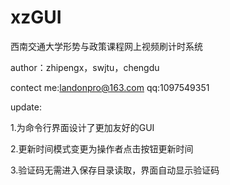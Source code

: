 xzGUI
=====
西南交通大学形势与政策课程网上视频刷计时系统

author：zhipengx，swjtu，chengdu

contect me:landonpro@163.com qq:1097549351

update:

1.为命令行界面设计了更加友好的GUI

2.更新时间模式变更为操作者点击按钮更新时间

3.验证码无需进入保存目录读取，界面自动显示验证码
